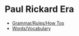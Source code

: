 # Paul Rickard Era
- [Grammar/Rules/How Tos](grammar/grammar.md)
- [Words/Vocabulary](vocabulary.md)
